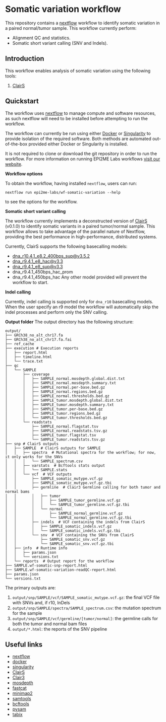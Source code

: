 # Somatic variation workflow
This repository contains a [nextflow](https://www.nextflow.io/) workflow
to identify somatic variation in a paired normal/tumor sample.
This workflow currently perform:
 - Alignment QC and statistics.
 - Somatic short variant calling (SNV and Indels).




## Introduction

This workflow enables analysis of somatic variation using the following tools:
1. [ClairS](https://github.com/HKU-BAL/ClairS)



## Quickstart
The workflow uses [nextflow](https://www.nextflow.io/) to manage compute and 
software resources, as such nextflow will need to be installed before attempting
to run the workflow.

The workflow can currently be run using either
[Docker](https://www.docker.com/products/docker-desktop) or
[Singularity](https://docs.sylabs.io/guides/latest/user-guide/) to provide isolation of
the required software. Both methods are automated out-of-the-box provided
either Docker or Singularity is installed.

It is not required to clone or download the git repository in order to run the workflow.
For more information on running EPI2ME Labs workflows [visit our website](https://labs.epi2me.io/wfindex).


**Workflow options**

To obtain the workflow, having installed `nextflow`, users can run:

```
nextflow run epi2me-labs/wf-somatic-variation --help
```

to see the options for the workflow.

**Somatic short variant calling**

The workflow currently implements a deconstructed version of [ClairS](https://github.com/HKU-BAL/ClairS) (v0.1.0) to identify somatic variants in a paired tumor/normal sample.
This workflow allows to take advantage of the parallel nature of Nextflow, providing the best performance in high-performance, distributed systems.

Currently, ClairS supports the following basecalling models:
 - dna_r10.4.1_e8.2_400bps_sup@v3.5.2
 - dna_r9.4.1_e8_hac@v3.3
 - dna_r9.4.1_e8_sup@v3.3
 - dna_r9.4.1_450bps_hac_prom
 - dna_r9.4.1_450bps_hac
Any other model provided will prevent the workflow to start. 

**Indel calling**

Currently, indel calling is supported only for `dna_r10` basecalling models. When the user specify an r9 model the workflow will automatically skip the indel processes and perform only the SNV calling. 

**Output folder**
The output directory has the following structure:
```
output/
├── GRCh38_no_alt_chr17.fa
├── GRCh38_no_alt_chr17.fa.fai
├── ref_cache
├── execution # Execution reports
│   ├── report.html
│   ├── timeline.html
│   └── trace.txt
├── qc
│   └── SAMPLE
│       ├── coverage
│       │   ├── SAMPLE_normal.mosdepth.global.dist.txt
│       │   ├── SAMPLE_normal.mosdepth.summary.txt
│       │   ├── SAMPLE_normal.per-base.bed.gz
│       │   ├── SAMPLE_normal.regions.bed.gz
│       │   ├── SAMPLE_normal.thresholds.bed.gz
│       │   ├── SAMPLE_tumor.mosdepth.global.dist.txt
│       │   ├── SAMPLE_tumor.mosdepth.summary.txt
│       │   ├── SAMPLE_tumor.per-base.bed.gz
│       │   ├── SAMPLE_tumor.regions.bed.gz
│       │   └── SAMPLE_tumor.thresholds.bed.gz
│       └── readstats
│           ├── SAMPLE_normal.flagstat.tsv
│           ├── SAMPLE_normal.readstats.tsv.gz
│           ├── SAMPLE_tumor.flagstat.tsv
│           └── SAMPLE_tumor.readstats.tsv.gz
├── snp # ClairS outputs
│   ├── SAMPLE  # ClairS outputs for SAMPLE
│   │   ├── spectra  # Mutational spectra for the workflow; for now, it only works for the SNVs
│   │   │   └── SAMPLE_spectrum.csv
│   │   ├── varstats  # Bcftools stats output
│   │   │   └── SAMPLE.stats
│   │   └── vcf  # VCF outputs
│   │       ├── SAMPLE_somatic_mutype.vcf.gz
│   │       ├── SAMPLE_somatic_mutype.vcf.gz.tbi
│   │       ├── germline  # Clair3 Germline calling for both tumor and normal bams
│   │       │   ├── tumor
│   │       │   │   ├── SAMPLE_tumor_germline.vcf.gz
│   │       │   │   └── SAMPLE_tumor_germline.vcf.gz.tbi
│   │       │   └── normal
│   │       │       ├── SAMPLE_normal_germline.vcf.gz
│   │       │       └── SAMPLE_normal_germline.vcf.gz.tbi
│   │       ├── indels  # VCF containing the indels from ClairS
│   │       │   ├── SAMPLE_somatic_indels.vcf.gz
│   │       │   └── SAMPLE_somatic_indels.vcf.gz.tbi
│   │       └── snv  # VCF containing the SNVs from ClairS
│   │           ├── SAMPLE_somatic_snv.vcf.gz
│   │           └── SAMPLE_somatic_snv.vcf.gz.tbi
│   ├── info  # Runtime info
│   │   ├── params.json
│   │   └── versions.txt
│   └── reports  # Output report for the workflow
├── SAMPLE.wf-somatic-snp-report.html
├── SAMPLE.wf-somatic-variation-readQC-report.html
├── params.json
└── versions.txt
```
The primary outputs are:
1. `output/snp/SAMPLE/vcf/SAMPLE_somatic_mutype.vcf.gz`: the final VCF file with SNVs and, if r10, InDels
2. `output/snp/SAMPLE/spectra/SAMPLE_spectrum.csv`: the mutation spectrum for the sample
3. `output/snp/SAMPLE/vcf/germline/[tumor/normal]`: the germline calls for both the tumor and normal bam files
4. `output/*.html`: the reports of the SNV pipeline



## Useful links

* [nextflow](https://www.nextflow.io/)
* [docker](https://www.docker.com/products/docker-desktop)
* [singularity](https://docs.sylabs.io/guides/latest/user-guide/)
* [ClairS](https://github.com/HKU-BAL/ClairS)
* [Clair3](https://github.com/HKU-BAL/Clair3)
* [mosdepth](https://github.com/brentp/mosdepth)
* [fastcat](https://github.com/epi2me-labs/fastcat)
* [minimap2](https://github.com/lh3/minimap2)
* [samtools](https://github.com/samtools/samtools)
* [bcftools](https://samtools.github.io/bcftools/bcftools.html)
* [pysam](https://github.com/pysam-developers/pysam)
* [tabix](https://github.com/samtools/htslib)